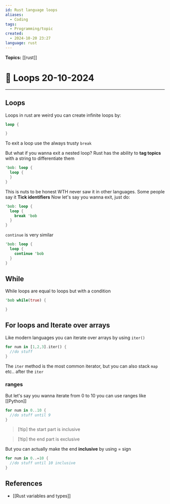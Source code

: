 ```yaml
---
id: Rust language loops
aliases:
  - Coding
tags:
  - Programming/topic
created:
  - 2024-10-20 23:27
language: rust
---
```


**Topics:** [[rust]]

# 📃 Loops 20-10-2024

---

## Loops

Loops in rust are weird you can create infinite loops by:

```rust
loop {

}
```

To exit a loop use the always trusty `break`

But what if you wanna exit a nested loop?
Rust has the ability to **tag topics** with a string to differentiate them

```rust
'bob: loop {
  loop {
  }
}
```

This is nuts to be honest WTH never saw it in other languages. Some people say it **Tick identifiers**
Now let's say you wanna exit, just do:

```rust
'bob: loop {
  loop {
    break 'bob
  }
}
```

`continue` is very similar

```rust
'bob: loop {
  loop {
    continue 'bob
  }
}
```

## While

While loops are equal to loops but with a condition

```rust
'bob while(true) {

}
```

## For loops and Iterate over arrays

Like modern languages you can iterate over arrays by using `iter()`

```rust
for num in [1,2,3].iter() {
  //do stuff
}
```

The `iter` method is the most common iterator, but you can also stack `map` etc.. after the `iter`

### ranges

But let's say you wanna iterate from 0 to 10 you can use ranges like [[Python]]

```Rust
for num in 0..10 {
  //do stuff until 9
}
```

> [!tip] the start part is inclusive

> [!tip] the end part is exclusive

But you can actually make the end **inclusive** by using = sign

```rust
for num in 0..=10 {
  //do stuff until 10 inclusive
}
```

## References
- [[Rust variables and types]]